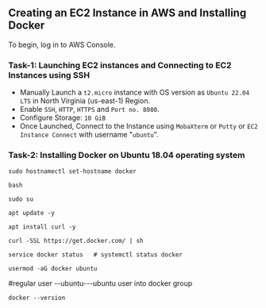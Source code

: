 ## Creating an EC2 Instance in AWS and Installing Docker

To begin, log in to AWS Console.

### Task-1:  Launching EC2 instances and Connecting to EC2 Instances using SSH

* Manually Launch a `t2.micro` instance with OS version as `Ubuntu 22.04 LTS` in North Virginia (us-east-1) Region.
* Enable `SSH`, `HTTP`, `HTTPS` and `Port no. 8080`.
* Configure Storage: `10 GiB`
* Once Launched, Connect to the Instance using `MobaXterm` or `Putty` or `EC2 Instance Connect` with username "`ubuntu`".

### Task-2: Installing Docker on Ubuntu 18.04 operating system 
```
sudo hostnamectl set-hostname docker
```
```
bash
``` 
```
sudo su
```
```
apt update -y
```
```
apt install curl -y
```
```
curl -SSL https://get.docker.com/ | sh
```
```
service docker status   # systemctl status docker
```
```
usermod -aG docker ubuntu
```
#regular user --ubuntu---ubuntu user into docker group
```
docker --version
```
